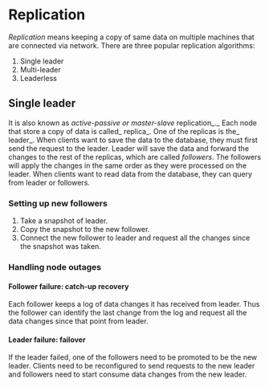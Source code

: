 # Replication

_Replication_ means keeping a copy of same data on multiple machines that are connected via network. There are three popular replication algorithms:

1. Single leader
2. Multi-leader
3. Leaderless

## Single leader

It is also known as _active-passive or_ _master-slave_ replication_._ Each node that store a copy of data is called_ replica_. One of the replicas is the_ leader_. When clients want to save the data to the database, they must first send the request to the leader. Leader will save the data and forward the changes to the rest of the replicas, which are called _followers_. The followers will apply the changes in the same order as they were processed on the leader. When clients want to read data from the database, they can query from leader or followers.

### Setting up new followers

1. Take a snapshot of leader.
2. Copy the snapshot to the new follower.
3. Connect the new follower to leader and request all the changes since the snapshot was taken.

### Handling node outages

#### Follower failure: catch-up recovery

Each follower keeps a log of data changes it has received from leader. Thus the follower can identify the last change from the log and request all the data changes since that point from leader.

#### Leader failure: failover

If the leader failed, one of the followers need to be promoted to be the new leader. Clients need to be reconfigured to send requests to the new leader and followers need to start consume data changes from the new leader.

